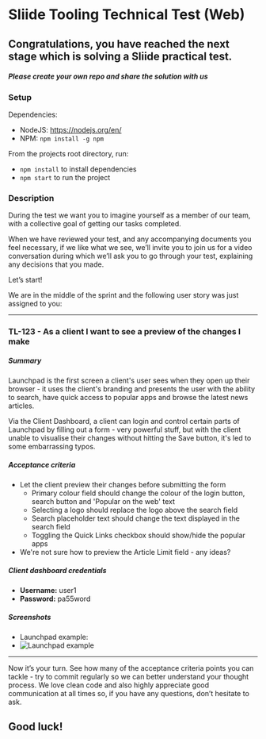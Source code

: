 # Sliide Tooling Technical Test (Web)
## Congratulations, you have reached the next stage which is solving a Sliide practical test.
##### Please create your own repo and share the solution with us

### Setup

Dependencies:
- NodeJS: https://nodejs.org/en/
- NPM: `npm install -g npm`

From the projects root directory, run:
- `npm install` to install dependencies
- `npm start` to run the project


### Description
During the test we want you to imagine yourself as a member of our team, with a collective goal of getting our tasks completed.

When we have reviewed your test, and any accompanying documents you feel necessary, if we like what we see, we’ll invite you to join us for a video conversation during which we’ll ask you to go through your test, explaining any decisions that you made.

Let’s start!

We are in the middle of the sprint and the following user story was just assigned to you:

---
### TL-123 - As a client I want to see a preview of the changes I make

##### Summary
Launchpad is the first screen a client's user sees when they open up their browser - it uses the client's branding and presents the user with the ability to search, have quick access to popular apps and browse the latest news articles.

Via the Client Dashboard, a client can login and control certain parts of Launchpad by filling out a form - very powerful stuff, but with the client unable to visualise their changes without hitting the Save button, it's led to some embarrassing typos.

##### Acceptance criteria
- Let the client preview their changes before submitting the form
  - Primary colour field should change the colour of the login button, search button and 'Popular on the web' text
  - Selecting a logo should replace the logo above the search field
  - Search placeholder text should change the text displayed in the search field
  - Toggling the Quick Links checkbox should show/hide the popular apps
- We're not sure how to preview the Article Limit field - any ideas?

##### Client dashboard credentials
- **Username:** user1
- **Password:** pa55word

##### Screenshots
- Launchpad example:
- ![Launchpad example](/../media/launchpad_preview.png)

---

Now it’s your turn. See how many of the acceptance criteria points you can tackle - try to commit regularly so we can better understand your thought process. We love clean code and also highly appreciate good communication at all times so, if you have any questions, don’t hesitate to ask.

## Good luck!   
